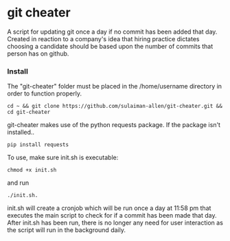 # git cheater
 A script for updating git once a day if no commit has been added that day.
 Created in reaction to a company's idea that hiring practice dictates choosing
 a candidate should be based upon the number of commits that person has on github.
 
### Install
 The "git-cheater" folder must be placed in the /home/username directory in order to function
 properly.
 ```
 cd ~ && git clone https://github.com/sulaiman-allen/git-cheater.git && cd git-cheater
 ```
 git-cheater makes use of the python requests package. If the package isn't installed..
 ```
 pip install requests
```
 To use, make sure init.sh is executable: 
 ```
 chmod +x init.sh
 ```
 and run 
 ```
 ./init.sh.
 ```
 init.sh will create a cronjob which will be run once a day at 11:58 pm that executes the main script
 to check for if a commit has been made that day. After init.sh has been run, there is no longer any 
 need for user interaction as the script will run in the background daily.
